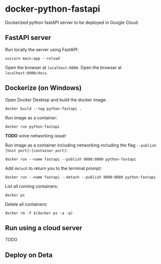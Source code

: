 # docker-python-fastapi

Dockerized python fastAPI server to be deployed in Google Cloud.

## FastAPI server
Run locally the server using FastAPI:
```
uvicorn main:app --reload
```
Open the browser at `localhost:8000`.
Open the browser at `localhost:8000/docs`.

## Dockerize (on Windows)
Open Docker Desktop and build the docker image:
```
docker build --tag python-fastapi .
```

Run image as a container:
```
docker run python-fastapi
```

**TODO** solve networking issue!

Run image as a container including networking including the flag `--publish [host port]:[container port]`:
```
docker run --name fastapi --publish 8080:8080 python-fastapi
```

Add `detach` to return you to the terminal prompt:
```
docker run --name fastapi --detach --publish 8080:8080 python-fastapi
```

List all running containers:
```
docker ps
```

Delete all containers:
```
docker rm -f $(docker ps -a -q)
```
## Run using a cloud server
TODO

## Deploy on Deta